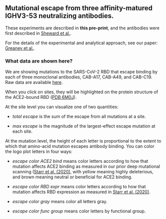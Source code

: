 ## Mutational escape from three affinity-matured IGHV3-53 neutralizing antibodies.

These experiments are described in **this pre-print**, and the antibodies were first described in [Sheward et al.](https://www.biorxiv.org/content/10.1101/2022.01.03.474825v1).

For the details of the experimental and analytical approach, see our paper: [Greaney et al.](https://www.sciencedirect.com/science/article/pii/S1931312820306247?via%3Dihub).

### What data are shown here?
We are showing mutations to the SARS-CoV-2 RBD that escape binding by each of three monoclonal antibodies, CAB-A17, CAB-A49, and CAB-C19. Raw data are available [here](https://github.com/jbloomlab/SARS-CoV-2-RBD_MAP_Karolinska/blob/main/results/supp_data/karolinska_raw_data.csv).

When you click on sites, they will be highlighted on the protein structure of the ACE2-bound RBD ([PDB 6M0J](https://www.rcsb.org/structure/6M0J)).

At the site level you can visualize one of two quantities:

 - *total escape* is the sum of the escape from all mutations at a site.

 - *max escape* is the magnitude of the largest-effect escape mutation at each site.

At the mutation level, the height of each letter is proportional to the extent to which that amino-acid mutation escapes antibody binding.
You can color the logo plot letters in four ways:

 - *escape color ACE2 bind* means color letters according to how that mutation affects ACE2 binding as measured in our prior deep mutational scanning ([Starr et al. (2020)](https://doi.org/10.1016/j.cell.2020.08.012), with yellow meaning highly deleterious, and brown meaning neutral or beneficial for ACE2 binding.

 - *escape color RBD expr* means color letters according to how that mutation affects RBD expression as measured in [Starr et al. (2020)](https://doi.org/10.1016/j.cell.2020.08.012).

 - *escape color gray* means color all letters gray.

 - *escape color func group* means color letters by functional group.
